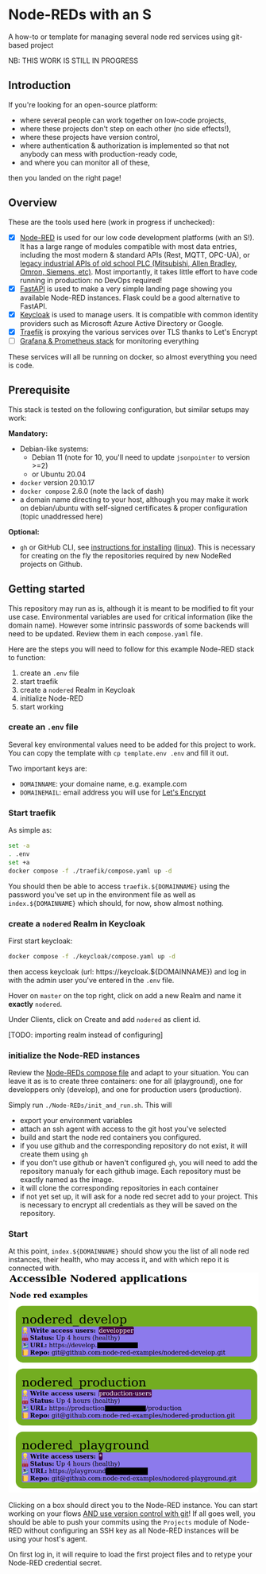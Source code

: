 # Node-REDs with an S

A how-to or template for managing several node red services using git-based project

NB: THIS WORK IS STILL IN PROGRESS

## Introduction

If you're looking for an open-source platform:

- where several people can work together on low-code projects,
- where these projects don't step on each other (no side effects!),
- where these projects have version control,
- where authentication & authorization is implemented so that not anybody can mess with production-ready code,
- and where you can monitor all of these,

then you landed on the right page!

## Overview

These are the tools used here (work in progress if unchecked):

- [X] [Node-RED](https://github.com/Node-RED/Node-RED-docker) is used for our low code development platforms (with an S!). It has a large range of modules compatible with most data entries, including the most modern & standard APIs (Rest, MQTT, OPC-UA), or [legacy industrial APIs of old school PLC (Mitsubishi, Allen Bradley, Omron, Siemens, etc)](https://flows.nodered.org/search?term=PLC&type=node). Most importantly, it takes little effort to have code running in production: no DevOps required!
- [X] [FastAPI](https://github.com/tiangolo/fastapi) is used to make a very simple landing page showing you available Node-RED instances. Flask could be a good alternative to FastAPI.
- [X] [Keycloak](https://github.com/keycloak) is used to manage users. It is compatible with common identity providers such as Microsoft Azure Active Directory or Google.
- [X] [Traefik](https://github.com/traefik/traefik) is proxying the various services over TLS thanks to Let's Encrypt
- [ ] [Grafana & Prometheus stack](https://github.com/vegasbrianc/prometheus) for monitoring everything

These services will all be running on docker, so almost everything you need is code.

## Prerequisite

This stack is tested on the following configuration, but similar setups may work:

**Mandatory:**

- Debian-like systems:
  - Debian 11 (note for 10, you'll need to update `jsonpointer` to version >=2)
  - or Ubuntu 20.04
- `docker` version 20.10.17
- `docker compose` 2.6.0 (note the lack of dash)
- a domain name directing to your host, although you may make it work on debian/ubuntu with self-signed certificates & proper configuration (topic unaddressed here)

**Optional:**

- `gh` or GitHub CLI, see [instructions for installing](https://github.com/cli/cli#installation) ([linux](https://github.com/cli/cli/blob/trunk/docs/install_linux.md)). This is necessary for creating on the fly the repositories required by new NodeRed projects on Github.

## Getting started

This repository may run as is, although it is meant to be modified to fit your use case. Environmental variables are used for critical information (like the domain name). However some intrinsic passwords of some backends will need to be updated. Review them in each `compose.yaml` file.

Here are the steps you will need to follow for this example Node-RED stack to function:

1. create an `.env` file
2. start traefik
3. create a `nodered` Realm in Keycloak
4. initialize Node-RED
5. start working


### create an `.env` file

Several key environmental values need to be added for this project to work. You can copy the template with `cp template.env .env` and fill it out.

Two important keys are:

- `DOMAINNAME`: your domaine name, e.g. example.com
- `DOMAINEMAIL`: email address you will use for [Let's Encrypt](https://letsencrypt.org)

### Start traefik

As simple as:

```sh
set -a
. .env
set +a
docker compose -f ./traefik/compose.yaml up -d
```

You should then be able to access `traefik.${DOMAINNAME}` using the password you've set up in the environment file as well as `index.${DOMAINNAME}` which should, for now, show almost nothing.

### create a `nodered` Realm in Keycloak

First start keycloak:

```sh
docker compose -f ./keycloak/compose.yaml up -d
```

then access keycloak (url: https://keycloak.${DOMAINNAME}) and log in with the admin user you've entered in the `.env` file. 

Hover on `master` on the top right, click on add a new Realm and name it **exactly** `nodered`.

Under Clients, click on Create and add `nodered` as client id.

[TODO: importing realm instead of configuring]

### initialize the Node-RED instances

Review the [Node-REDs compose file](Node-REDs/compose.yaml) and adapt to your situation. You can leave it as is to create three containers: one for all (playground), one for developpers only (develop), and one for production users (production).

Simply run `./Node-REDs/init_and_run.sh`. This will

- export your environment variables
- attach an ssh agent with access to the git host you've selected
- build and start the node red containers you configured.
- if you use github and the corresponding repository do not exist, it will create them using `gh`
- if you don't use github or haven't configured `gh`, you will need to add the repository manualy for each github image. Each repository must be exactly named as the image.
- it will clone the corresponding repositories in each container
- if not yet set up, it will ask for a node red secret add to your project. This is necessary to encrypt all credentials as they will be saved on the repository.

### Start

At this point, `index.${DOMAINNAME}` should show you the list of all node red instances, their health, who may access it, and with which repo it is connected with. 
![Landing page](./viewable_nodereds.png)

Clicking on a box should direct you to the Node-RED instance.
You can start working on your flows [AND use version control with git](https://nodered.org/docs/user-guide/projects/)! If all goes well, you should be able to push your commits using the `Projects` module of Node-RED without configuring an SSH key as all Node-RED instances will be using your host's agent.

On first log in, it will require to load the first project files and to retype your Node-RED credential secret.

<!-- Then you can run:

```sh
set -a
. .env
set +a
docker compose -f ./<service>/compose.yaml up -d #execute as many times as needed
```

Where `<service>` are the folders containing available docker micro services. -->
